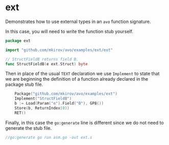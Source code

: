 # ext

Demonstrates how to use external types in an `avo` function signature.

In this case, you will need to write the function stub yourself.

[embedmd]:# (stub.go /package/ $)
```go
package ext

import "github.com/mkirov/avo/examples/ext/ext"

// StructFieldB returns field B.
func StructFieldB(e ext.Struct) byte
```

Then in place of the usual `TEXT` declaration we use `Implement` to state that we are beginning the definition of a function already declared in the package stub file.

[embedmd]:# (asm.go go /.*Package.*/ /RET.*/)
```go
	Package("github.com/mkirov/avo/examples/ext")
	Implement("StructFieldB")
	b := Load(Param("e").Field("B"), GP8())
	Store(b, ReturnIndex(0))
	RET()
```

Finally, in this case the `go:generate` line is different since we do not need to generate the stub file.

[embedmd]:# (ext_test.go go /.*go:generate.*/)
```go
//go:generate go run asm.go -out ext.s
```
